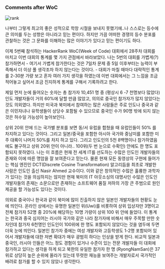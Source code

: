 
### Comments after WoC


![rank](https://cloud.githubusercontent.com/assets/5623445/21991503/e5344164-dbe0-11e6-8974-4a8492b8994b.PNG)

나부터 그렇게 최고의 좋은 성적으로 학창 시절을 보내지 못했기에..나 스스로는 등수에 큰 의미를 두는 성향은 아니라고 믿는 편이다. 하지만 가끔 어떠한 경쟁의 등수 분포를 관찰하는 것은 그 문화를 이해하는 많은 이야기가 있다고 믿는 편이기도 하다. 

이제 5번째 참석하는 HackerRank WoC(Week of Code) 대회에서 28주차 대회를 마치고 이번 대회의 통계를 몇 가지 관점에서 바라보았다. 나는 5번의 대회를 가볍게(?) 참가하면서 - 여기서 가볍게 참가한다는 것은 7일차 문제 중 5일 이후부터는 능력이 부족해서 더 이상 풀 생각조차 하지 않는다는 것이다. - 대회가 마칠 때마다 대략적인 통계를 2-30분 가량 보고 혼자 여러 가지 생각을 하였는데 이번 대회에서는 그 느낌을 조금 적어놓고 싶어서 조금 진지하게 통계를 구해서 기록하려고 한다.

제일 먼저 눈에 들어오는 숫자는 총 참가자 10,451 명 중 (평상시 6 -7 천명보다 많았다) 인도 개발자들이 거의 60%에 달할 만큼 많았고, 의의로 중국인 참가자가 많지 않았다는 것도  의외였다. 하지만 미국과 북미에서 참여하는 많은 사람들은 주로 인도나 중국과 같은 이민자녀나 유학생들이 상당수 포함될 수 있으므로 중국인 수가 90명 밖에 되지 않는 것은 허수일 가능성이 높아보인다. 

상위 20위 안에 드는 국가별 분포를 보면 동/서 유럽을 합쳤을 때 유럽인들이 50% 를 차지하고 있다는 것이다. 그리고 일본/중국을 포함한 아시아 국가와 중남미를 포함한 미주 대륙이 나머지 50%를 차지 하고 있다. 
그리고 인도인의 5천 8백명이나 참가하였음에도 불구하고 상위 20위 안이 아니라.. 100위(두 번 눈으로 수확인) 안에도 한 명도 포함되지 못하였다. 나는 이 흐름은 현재 전 세계 IT를 선도하는 수많은 인도인 개발자들의 존재와 이에 따른 명암을 잘 보여준다고 믿는다. 물론 현재 모든 동영상의 구현에 들어가는 핵심 엔진인 DCT(Discrete Cosine Transformation) 알고리듬을 최초로 개발한 사람은 인도인 출신 Nasir Ahmed 교수이다. 이와 같은 창의적인 수많은 훌륭한 과학자가 있다는 것을 의심하지는 않지만 현재 북미의 IT 아웃소싱의 대명사인 수많은 인도인 개발자들의 존재는 소문으로만 존재하는 소프트웨어 품질 저하의 가장 큰 주범으로 원인 제공을 할 가능성도 있다는 것이다. 

의외로 중국이나 한국과 같이 북미에 많이 진출하지 않은 일본인 개발자들의 현황도 눈에 띄인다. 온라인 상에서는 유명한 일본인 위(Uwi)를 비롯하여 상위 입상자만 3명이고 전체 참가자 52명 중 20%에 해당하는 10명 가량이 상위 100 위 안에 들었다. 이 통계는 한국과 중국 심지어는 러시아 국가와 같은 나라 참가자에 비해서 매우 주목할 만한 숫자인데 참가자 6천명인 인도인이 100위에 한 명도 포함되지 않았다는 것을 염두에 두면 더욱 눈에 띄인다. 일본인 참가자 중에는 여성 개발자와 고등학생도 1-2명 포함되어 있어서 개발자들에 대한 저변 확대가 매우 광범히 하다는 인상을 받게 한다. 비교적 일본과 중국인, 러시아 인들은 어느 정도 경험이 있거나 수준이 있는 전문 개발자들 이 대회에 참가하고 있다는 생각을 하게 되고 북한의 유일한 참가자 한 명 (RyongNamSan)은 37위로 상당히 높은 순위에 올라가 있는데 뚜렷한 재능을 보여주는 개발자로서 국가적인 배려로 참가를 할 수 있지 않았나 생각한다. 
